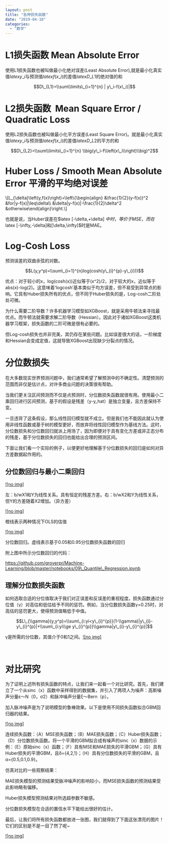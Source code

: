 ```yaml
---
layout: post
title: "各种损失函数"
date: "2019-04-10"
categories: 
  - "数学"
---
```


# L1损失函数 Mean Absolute Error

使用L1损失函数也被叫做最小化绝对误差(Least Absolute Error),就是最小化真实值$latex y\_i$与预测值$latex f(x\_i)$的差值$latex D\_{L1}$的绝对值的和

$$D\_{L1}=\\sum\\limits\_{i=1}^{n} | y\_i-f(x\_i)|$$

# L2损失函数  Mean Square Error / Quadratic Loss

使用L2损失函数也被叫做最小化平方误差(Least Square Error)。就是最小化真实值$latex y\_i$与预测值$latex f(x\_i)$的差值$latex D\_{L2}$的平方的和

$$D\_{L2}=\\sum\\limits\_{i=1}^{n} \\big(y\_i-f\\left(x\_i\\right)\\big)^2$$

# Huber Loss / Smooth Mean Absolute Error 平滑的平均绝对误差

\\\[L\_{\\delta}\\left(y,f(x)\\right)=\\left\\{\\begin{align} &\\frac{1}{2}(y-f(x))^2 &for|y-f(x)|\\leq\\delta\\\\ &\\delta|y-f(x)|-\\frac{1}{2}\\delta^2 &otherwise\\end{align}\\right.\\\]

也就是说，当Huber误差在$latex \[-\\delta,+\\delta\] $中时，等价于MSE，而在$latex \[-\\infty,-\\delta\]和\[\\delta,\\infty\]$时是MAE。

# Log-Cosh Loss

预测误差的双曲余弦的对数。

$$L(y,y^p)=\\sum\_{i=1}^{n}log(cosh(y\_{i}^{p}-y\_{i}))$$

优点：对于较小的x，log(cosh(x))近似等于(x^2)/2，对于较大的x，近似等于abs(x)-log(2)。这意味着‘logcosh’基本类似于均方误差，但不易受到异常点的影响。它具有Huber损失所有的优点，但不同于Huber损失的是，Log-cosh二阶处处可微。

为什么需要二阶导数？许多机器学习模型如XGBoost，就是采用牛顿法来寻找最优点。而牛顿法就需要求解二阶导数（Hessian）。因此对于诸如XGBoost这类机器学习框架，损失函数的二阶可微是很有必要的。

但Log-cosh损失也并非完美，其仍存在某些问题。比如误差很大的话，一阶梯度和Hessian会变成定值，这就导致XGBoost出现缺少分裂点的情况。

# 分位数损失

在大多数现实世界预测问题中，我们通常希望了解预测中的不确定性。清楚预测的范围而非仅是估计点，对许多商业问题的决策很有帮助。

当我们更关注区间预测而不仅是点预测时，分位数损失函数就很有用。使用最小二乘回归进行区间预测，基于的假设是残差（y-y\_hat）是独立变量，且方差保持不变。

一旦违背了这条假设，那么线性回归模型就不成立。但是我们也不能因此就认为使用非线性函数或基于树的模型更好，而放弃将线性回归模型作为基线方法。这时，分位数损失和分位数回归就派上用场了，因为即便对于具有变化方差或非正态分布的残差，基于分位数损失的回归也能给出合理的预测区间。

下面让我们看一个实际的例子，以便更好地理解基于分位数损失的回归是如何对异方差数据起作用的。

## 分位数回归与最小二乘回归

[![no img]](http://127.0.0.1/?attachment_id=2345)

左：b/wX1和Y为线性关系。具有恒定的残差方差。右：b/wX2和Y为线性关系，但Y的方差随着X2增加。（异方差）

[![no img]](http://127.0.0.1/?attachment_id=2346)

橙线表示两种情况下OLS的估值

[![no img]](http://127.0.0.1/?attachment_id=2347)

分位数回归。虚线表示基于0.05和0.95分位数损失函数的回归

附上图中所示分位数回归的代码：

https://github.com/groverpr/Machine-Learning/blob/master/notebooks/09\_Quantile\_Regression.ipynb

## 理解分位数损失函数

如何选取合适的分位值取决于我们对正误差和反误差的重视程度。损失函数通过分位值（γ）对高估和低估给予不同的惩罚。例如，当分位数损失函数γ=0.25时，对高估的惩罚更大，使得预测值略低于中值。

$$L\_{\\gamma}(y,y^p)=\\sum\_{i:yi<y\_{i}^{p}}(1-\\gamma)|y\_{i}-y\_{i}^{p}|+\\sum\_{i:yi\\ge y\_{i}^{p}}\\gamma|y\_{i}-y\_{i}^{p}|$$

γ是所需的分位数，其值介于0和1之间。[![no img]](http://127.0.0.1/?attachment_id=2349)

 

# 对比研究

为了证明上述所有损失函数的特点，让我们来一起看一个对比研究。首先，我们建立了一个从sinc（x）函数中采样得到的数据集，并引入了两项人为噪声：高斯噪声分量ε〜N（0，σ2）和脉冲噪声分量ξ〜Bern（p）。

加入脉冲噪声是为了说明模型的鲁棒效果。以下是使用不同损失函数拟合GBM回归器的结果。

[![no img]](http://127.0.0.1/wp-content/uploads/2019/04/20180918144853440.png)

连续损失函数：（A）MSE损失函数；（B）MAE损失函数；（C）Huber损失函数；（D）分位数损失函数。将一个平滑的GBM拟合成有噪声的sinc（x）数据的示例：（E）原始sinc（x）函数；（F）具有MSE和MAE损失的平滑GBM；（G）具有Huber损失的平滑GBM，且δ={4,2,1}；（H）具有分位数损失的平滑的GBM，且α={0.5,0.1,0.9}。

仿真对比的一些观察结果：

MAE损失模型的预测结果受脉冲噪声的影响较小，而MSE损失函数的预测结果受此影响略有偏移。

Huber损失模型预测结果对所选超参数不敏感。

分位数损失模型在合适的置信水平下能给出很好的估计。

最后，让我们将所有损失函数都放进一张图，我们就得到了下面这张漂亮的图片！它们的区别是不是一目了然了呢~

[![no img]](http://127.0.0.1/wp-content/uploads/2019/04/20180918144909629.png)
